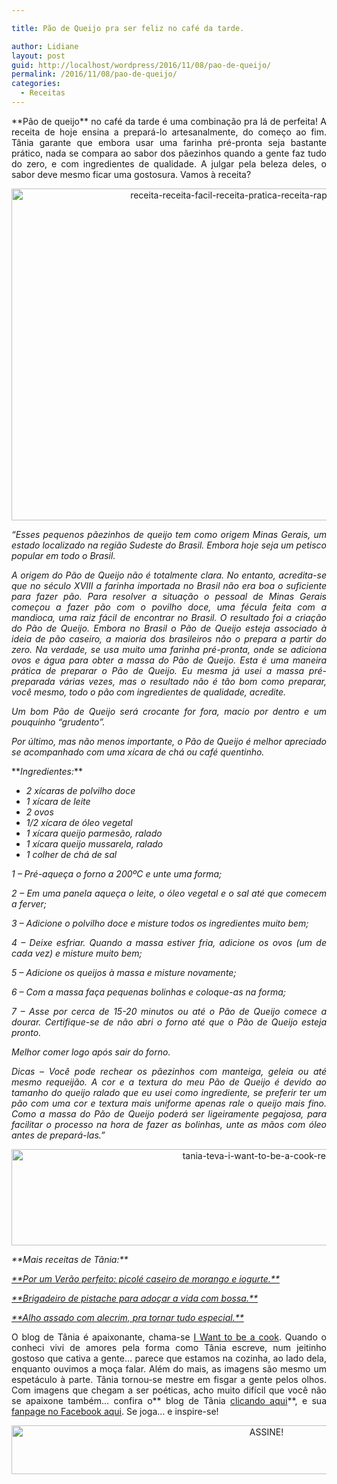 ```yaml
---

title: Pão de Queijo pra ser feliz no café da tarde.

author: Lidiane
layout: post
guid: http://localhost/wordpress/2016/11/08/pao-de-queijo/
permalink: /2016/11/08/pao-de-queijo/
categories:
  - Receitas
---
```

<p align="justify">
  **Pão de queijo** no café da tarde é uma combinação pra lá de perfeita! A receita de hoje ensina a prepará-lo artesanalmente, do começo ao fim. Tânia garante que embora usar uma farinha pré-pronta seja bastante prático, nada se compara ao sabor dos pãezinhos quando a gente faz tudo do zero, e com ingredientes de qualidade. A julgar pela beleza deles, o sabor deve mesmo ficar uma gostosura. Vamos à receita?
</p>

<p align="center">
  <img class="alignnone size-full wp-image-13226" src="http://www.trololodemulher.com.br/blog/wp-content/uploads/2016/11/RECEITA-RECEITA-FACIL-RECEITA-PRATICA-RECEITA-RAPIDA-PAO-DE-QUEIJO.jpg" alt="receita-receita-facil-receita-pratica-receita-rapida-pao-de-queijo" width="800" height="531" />
</p>

<p align="justify">
  <em>“Esses pequenos pãezinhos de queijo tem como origem Minas Gerais, um estado localizado na região Sudeste do Brasil. Embora hoje seja um petisco popular em todo o Brasil.</em>
</p>

<p align="justify">
  <em>A origem do Pão de Queijo não é totalmente clara. No entanto, acredita-se que no século XVIII a farinha importada no Brasil não era boa o suficiente para fazer pão. Para resolver a situação o pessoal de Minas Gerais começou a fazer pão com o povilho doce, uma fécula feita com a mandioca, uma raiz fácil de encontrar no Brasil. O resultado foi a criação do Pão de Queijo. Embora no Brasil o Pão de Queijo esteja associado à ideia de pão caseiro, a maioria dos brasileiros não o prepara a partir do zero. Na verdade, se usa muito uma farinha pré-pronta, onde se adiciona ovos e água para obter a massa do Pão de Queijo. Esta é uma maneira prática de preparar o Pão de Queijo. Eu mesma já usei a massa pré-preparada várias vezes, mas o resultado não é tão bom como preparar, você mesmo, todo o pão com ingredientes de qualidade, acredite. </em>
</p>

<p align="justify">
  <em>Um bom Pão de Queijo será crocante for fora, macio por dentro e um pouquinho “grudento”.</em>
</p>

<p align="justify">
  <em>Por último, mas não menos importante, o Pão de Queijo é melhor apreciado se acompanhado com uma xícara de chá ou café quentinho.</em>
</p>

<p align="justify">
  **<em>Ingredientes:</em>**
</p>

  * <div align="justify">
      <em>2 xícaras de polvilho doce </em>
    </div>

  * <div align="justify">
      <em>1 xícara de leite </em>
    </div>

  * <div align="justify">
      <em>2 ovos </em>
    </div>

  * <div align="justify">
      <em>1/2 xícara de óleo vegetal </em>
    </div>

  * <div align="justify">
      <em>1 xícara queijo parmesão, ralado </em>
    </div>

  * <div align="justify">
      <em>1 xícara queijo mussarela, ralado </em>
    </div>

  * <div align="justify">
      <em>1 colher de chá de sal</em>
    </div>

<p align="justify">
  <em>1 – Pré-aqueça o forno a 200ºC e unte uma forma;</em>
</p>

<p align="justify">
  <em>2 – Em uma panela aqueça o leite, o óleo vegetal e o sal até que comecem a ferver;</em>
</p>

<p align="justify">
  <em>3 – Adicione o polvilho doce e misture todos os ingredientes muito bem;</em>
</p>

<p align="justify">
  <em>4 – Deixe esfriar. Quando a massa estiver fria, adicione os ovos (um de cada vez) e misture muito bem;</em>
</p>

<p align="justify">
  <em>5 – Adicione os queijos à massa e misture novamente;</em>
</p>

<p align="justify">
  <em>6 – Com a massa faça pequenas bolinhas e coloque-as na forma;</em>
</p>

<p align="justify">
  <em>7 – Asse por cerca de 15-20 minutos ou até o Pão de Queijo comece a dourar. Certifique-se de não abri o forno até que o Pão de Queijo esteja pronto.</em>
</p>

<p align="justify">
  <em>Melhor comer logo após sair do forno.</em>
</p>

<p align="justify">
  <em>Dicas – Você pode rechear os pãezinhos com manteiga, geleia ou até mesmo requeijão. A cor e a textura do meu Pão de Queijo é devido ao tamanho do queijo ralado que eu usei como ingrediente, se preferir ter um pão com uma cor e textura mais uniforme apenas rale o queijo mais fino. Como a massa do Pão de Queijo poderá ser ligeiramente pegajosa, para facilitar o processo na hora de fazer as bolinhas, unte as mãos com óleo antes de prepará-las.”</em>
</p>

<p align="center">
  <img class="alignnone size-full wp-image-13037" src="http://www.trololodemulher.com.br/blog/wp-content/uploads/2016/10/TANIA-TEVA-I-WANT-TO-BE-A-COOK-RECEITAS.jpg" alt="tania-teva-i-want-to-be-a-cook-receitas" width="800" height="154" />
</p>

<p align="justify">
  <em>**Mais receitas de Tânia:**</em>
</p>

<p align="justify">
  <a href="http://www.trololodemulher.com.br/2016/11/03/picole-caseiro/" target="_blank"><em>**Por um Verão perfeito: picolé caseiro de morango e iogurte.**</em></a>
</p>

<p align="justify">
  <a href="http://www.trololodemulher.com.br/2016/10/25/brigadeiro-de-pistache/" target="_blank"><em>**Brigadeiro de pistache para adoçar a vida com bossa.**</em></a>
</p>

<p align="justify">
  <a href="http://www.trololodemulher.com.br/2016/10/21/alho-assado/" target="_blank"><em>**Alho assado com alecrim, pra tornar tudo especial.**</em></a>
</p>

<p align="justify">
  O blog de Tânia é apaixonante, chama-se <a href="https://iwanttobeacook.wordpress.com/" target="_blank">I Want to be a cook</a>. Quando o conheci vivi de amores pela forma como Tânia escreve, num jeitinho gostoso que cativa a gente… parece que estamos na cozinha, ao lado dela, enquanto ouvimos a moça falar. Além do mais, as imagens são mesmo um espetáculo à parte. Tânia tornou-se mestre em fisgar a gente pelos olhos. Com imagens que chegam a ser poéticas, acho muito difícil que você não se apaixone também… confira o** blog de Tânia <a href="https://iwanttobeacook.wordpress.com/" target="_blank">clicando aqui</a>**, e sua <a href="https://www.facebook.com/Iwanttobeacook-818578268272846/" target="_blank">fanpage no Facebook aqui</a>. Se joga… e inspire-se!
</p>

<p align="center">
  <a href="http://feedburner.google.com/fb/a/mailverify?uri=blogBichaFemea&loc=en_US" target="_blank"><img class="alignnone size-full wp-image-10439" src="http://www.trololodemulher.com.br/blog/wp-content/uploads/2014/09/ASSINE.png" alt="ASSINE!" width="800" height="78" /></a>
</p>